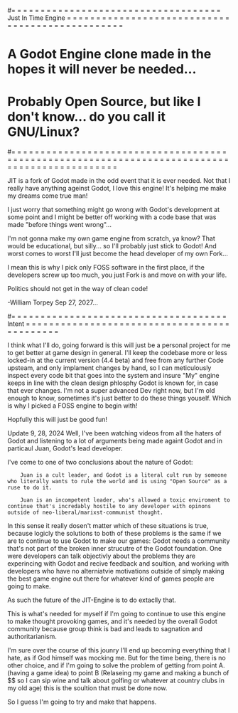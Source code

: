 #= = = = = = = = = = = = = = = = = = = = = = = = = = = = = = = = = = = = Just In Time Engine = = = = = = = = = = = = = = = = = = = = = = = = = = = = = = = = = = = = = = = = = = = = = = = =
#																											A Godot Engine clone made in the hopes it will never be needed...
#																									Probably Open Source, but like I don't know... do you call it GNU/Linux?
#= = = = = = = = = = = = = = = = = = = = = = = = = = = = = = = = = = = = = = = = = = = = = = = = = = = = = = = = = = = = = = = = = = = = = = = = = = = = = = = = = = = = = = = = = = = = = = 

JIT is a fork of Godot made in the odd event that it is ever needed. Not that I really have anything ageinst Godot, I love this engine! It's helping me make my dreams come true man! 

I just worry that something might go wrong with Godot's development at some point and I might be better off working with a code base that was made "before things went wrong"... 

I'm not gonna make my own game engine from scratch, ya know? That would be educational, but silly... so I'll probably just stick to Godot! And worst comes to worst I'll just become the head developer of my own Fork...

I mean this is why I pick only FOSS software in the first place, if the developers screw up too much, you just Fork is and move on with your life.

Politics should not get in the way of clean code!

-William Torpey Sep 27, 2027...


#= = = = = = = = = = = = = = = = = = = = = = = = = = = = = = = = = = = = = Intent = = = = = = = = = = = = = = = = = = = = = = = = = = = = = = = = = = = = = = = = = = = =

I think what I'll do, going forward is this will just be a personal project for me to get better at game design in general. I'll keep the codebase more or less locked-in at the current version (4.4 beta) and free from any further Code upsteam, and only implament changes by hand, so I can meticulously inspect every code bit that goes into the system and insure "My" engine keeps in line with the clean design phlosphy Godot is known for, in case that ever changes. I'm not a super advanced Dev right now, but I'm old enough to know, sometimes it's just better to do these things youself. Which is why I picked a FOSS engine to begin with!

Hopfully this will just be good fun!


Update 9, 28, 2024
	Well, I've been watching videos from all the haters of Godot and listening to a lot of arguments being made againt Godot and in particaul Juan, Godot's lead developer. 
 
I've come to one of two conclusions about the nature of Godot:

		Juan is a cult leader, and Godot is a literal cult run by someone who literally wants to rule the world and is using "Open Source" as a ruse to do it.
  
		Juan is an incompetent leader, who's allowed a toxic enviroment to continue that's incredably hostile to any developer with opinons outside of neo-liberal/marixst-communist thought.

In this sense it really dosen't matter which of these situations is true, because logicly the solutions to both of these problems is the same if we are to continue to use Godot to make our games:
		Godot needs a community that's not part of the broken inner strucutre of the Godot foundation. One were developers can talk objectivly about the problems they are experincing with Godot and recive feedback and soultion, and working with developers who have no alterniatvie motivations outside of simply making the best game engine out there for whatever kind of games people are going to make.

As such the future of the JIT-Engine is to do extaclly that. 

This is what's needed for myself if I'm going to continue to use this engine to make thought provoking games, and it's needed by the overall Godot community because group think is bad and leads to sagnation and authoritarianism.

I'm sure over the course of this jounry I'll end up becoming everything that I hate, as if God himself was mocking me. But for the time being, there is no other choice, and if I'm going to solve the problem of getting from point A. (having a game idea) to point B (Relaseing my game and making a bunch of $$ so I can sip wine and talk about golfing or whatever at country clubs in my old age) this is the soultion that must be done now. 

So I guess I'm going to try and make that happens.


